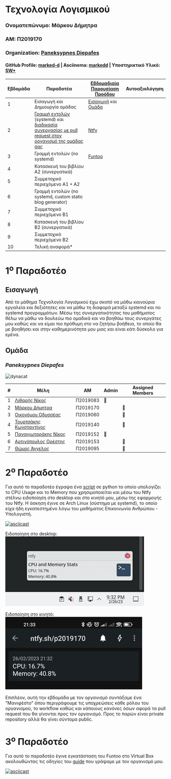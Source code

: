 Τεχνολογία Λογισμικού 
========================
### Ονοματεπώνυμο: Μάρκου Δήμητρα
### ΑΜ: Π2019170
### Organization: [Paneksypnes Diepafes](https://github.com/PaneksypnesDiepafes/Main)
#### GitHub Profile: [marked-d](https://github.com/marked-d "Μάρκου Δήμητρα") | Asciinema: [markedd](https://asciinema.org/~markedd) | Υποστηρικτικό Υλικό: [SW+](https://github.com/marked-d/SW_plus/tree/main)

| Εβδομάδα | Παραδοτέα | [Εβδομαδιαία Παρουσίαση Προόδου](https://github.com/courses-ionio/sw/discussions/categories/show-and-tell) | Αυτοαξιολόγηση |
| --- | --- | --- | --- |
| 1 | Εισαγωγή και Δημιουργία ομάδας|[Εισαγωγή](https://github.com/courses-ionio/sw/discussions/1212) και [Ομάδα](https://github.com/PaneksypnesDiepafes/Main)| |
| 2 | [Γραμμή εντολών](https://epidrome.github.io/teaching/cli) (systemd) και [διαδικασία συνεργασίας με pull request στον οργανισμό της ομάδας σας](https://epidrome.github.io/teaching/team) |[Ntfy](https://github.com/courses-ionio/sw/discussions/1285)| |
| 3 | Γραμμή εντολών (no systemd) |[Funtoo](https://github.com/courses-ionio/sw/discussions/1340)| |
| 4 | Κατασκευή του βιβλίου Α2 (συνεργατικά) | | |
| 5 | Συμμετοχικό περιεχόμενο A1 + A2 | | |
| 6 | Γραμμή εντολών (no systemd, custom static blog generator) | | |
| 7 | Συμμετοχικό περιεχόμενο B1 | | |
| 8 | Κατασκευή του βιβλίου Β2 (συνεργατικά) | | |
| 9 | Συμμετοχικό περιεχόμενο B2 | | |
| 10 | Τελική αναφορά* | | |

1<sup>o</sup> Παραδοτέο 
========================
Εισαγωγή
-------------------------------------------------------------------
Από το μάθημα Τεχνολογία Λογισμικού έχω σκοπό να μάθω καινούρια εργαλεία και δεξιότητες και να μάθω τη διαφορά μεταξύ systemd και no systemd προγραμμάτων. Μέσω της συνεργατικότητας του μαθήματος θέλω να μάθω να δουλεύω πιο ομαδικά και να βοηθάω τους συνεργάτες μου καθώς και να είμαι πιο πρόθυμη στο να ζητήσω βοήθεια, το οποίο θα με βοηθήσει και στην καθημερινότητα μου μιας και είναι κάτι δύσκολο για εμένα.

Ομάδα
------------------------------------------------------------------------------------------
### ***Paneksypnes Diepafes***
![dynacat](https://avatars.githubusercontent.com/u/125203571?s=200&v=4)

|#|Μέλη|ΑΜ|Admin|Assigned Members|
|---|---|---|---|---|
|1|[Λιθαρής Νίκος](https://github.com/NickLitharis)|Π2019083|:bust_in_silhouette:||
|2|[Μάρκου Δήμητρα](https://github.com/marked-d)|Π2019170||:busts_in_silhouette:|
|3|[Οικονόμου Οδυσσέας](https://github.com/odysseasEko/)|Π2019060||:busts_in_silhouette:|
|4|[Τουρτσάκης Κωνσταντίνος](https://github.com/KonstantinosTourtsakis)|Π2019140||:busts_in_silhouette:|
|5|[Παναγιωταράκης Νίκος](https://github.com/tarakhs/)|Π2019152|:bust_in_silhouette:||
|6|[Αρτινόπουλος Ορέστης](https://github.com/voltmaister)|Π2019153||:busts_in_silhouette:|
|7|[Θώμος Άγγελος](https://github.com/Angeloth1/)|Π2019095||:busts_in_silhouette:|

2<sup>o</sup> Παραδοτέο 
========================
Για αυτό το παραδοτέο έγραψα ένα [script](https://github.com/marked-d/SW_plus/blob/main/cpu_ram_ntfy.py) σε python το οποίο υπολογίζει το CPU Usage και το Memory που χρησιμοποιείται και μέσω του Ntfy στέλνω ειδοποίηση στο desktop και στο κινητό μου, μέσω της εφαρμογής του Ntfy. Η άσκηση έγινε σε Arch Linux (σύστημα με systemd), το οποίο είχα ήδη εγκατεστημένο λόγω του μαθήματος Επικοινωνία Ανθρώπου - Υπολογιστή.

[![asciicast](https://asciinema.org/a/563099.svg)](https://asciinema.org/a/563099)

Ειδοποίηση στο desktop: <br/>
![ntfy](https://github.com/marked-d/SW_plus/blob/main/ntfy.png) 

Ειδοποίηση στο κινητό:<br/>
![ntfy_push](https://github.com/marked-d/SW_plus/blob/main/ntfy_push.png)

Επιπλέον, αυτή την εβδομάδα με τον οργανισμό συντάξαμε ένα "Μανιφέστο" όπου περιγράφουμε τις υποχρεώσεις κάθε ρόλου του οργανισμού, το workflow καθώς και κάποιους κανόνες όσων αφορά τα pull request που θα γίνονται προς τον οργανισμό. Προς το παρών είναι private repository αλλά θα γίνει σύντομα public.

3<sup>o</sup> Παραδοτέο 
========================
Για αυτό το παραδοτέο έγινε εγκατάσταση του Funtoo στο Virtual Box ακολουθώντας τις οδηγίες του [guide](https://github.com/PaneksypnesDiepafes/cookbook/blob/main/funtoo-installation.md) που γράψαμε με τον οργανισμό μου. 

[![asciicast](https://asciinema.org/a/564879.svg)](https://asciinema.org/a/564879)
